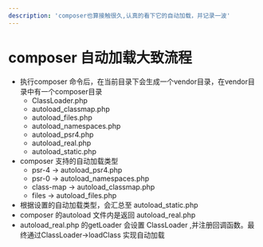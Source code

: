 ```yaml
---
description: 'composer也算接触很久,认真的看下它的自动加载，并记录一波'
---
```


# composer 自动加载大致流程



* 执行composer 命令后，在当前目录下会生成一个vendor目录，在vendor目录中有一个composer目录
  * ClassLoader.php                
  * autoload\_classmap.php    
  * autoload\_files.php
  * autoload\_namespaces.php    
  * autoload\_psr4.php    
  * autoload\_real.php    
  * autoload\_static.php
* composer 支持的自动加载类型
  * psr-4  -&gt;  autoload\_psr4.php    
  * psr-0  -&gt;  autoload\_namespaces.php    
  * class-map -&gt;  autoload\_classmap.php    
  * files   -&gt;  autoload\_files.php
* 根据设置的自动加载类型，会汇总至 autoload\_static.php
* composer 的autoload 文件内是返回 autoload\_real.php
* autoload\_real.php    的getLoader 会设置 ClassLoader ,并注册回调函数。最终通过ClassLoader-&gt;loadClass 实现自动加载

